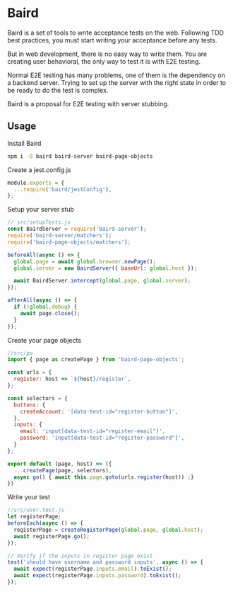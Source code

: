 # Baird

 Baird is a set of tools to write acceptance tests on the web. Following TDD best practices, you must start writing your acceptance before any tests. 

But in web development, there is no easy way to write them. You are creating user behavioral, the only way to test it is with E2E testing.

 Normal E2E testing has many problems, one of them is the dependency on a backend server. Trying to set up the server with the right state in order to be ready to do the test is complex.

Baird is a proposal for E2E testing with server stubbing.

## Usage

Install Baird

```bash
npm i -S baird baird-server baird-page-objects
```

Create a jest.config.js
```javascript
module.exports = {
  ...require('baird/jestConfig'),
};
```

Setup your server stub

```javascript
// src/setupTests.js
const BairdServer = require('baird-server');
require('baird-server/matchers');
require('baird-page-objects/matchers');

beforeAll(async () => {
  global.page = await global.browser.newPage();
  global.server = new BairdServer({ baseUrl: global.host });

  await BairdServer.intercept(global.page, global.server);
});

afterAll(async () => {
  if (!global.debug) {
    await page.close();
  }
});
```
Create your page objects

```javascript
//src/po
import { page as createPage } from 'baird-page-objects';

const urls = {
  register: host => `${host}/register`,
};

const selectors = {
  buttons: {
    createAccount: '[data-test-id="register-button"]',
  },
  inputs: {
    email: 'input[data-test-id="register-email"]',
    password: 'input[data-test-id="register-password"]',
  }
};

export default (page, host) => ({
  ...createPage(page, selectors),
  async go() { await this.page.goto(urls.register(host)) ;}
})
```

Write your test

```javascript
//src/user.test.js
let registerPage;
beforeEach(async () => {
  registerPage = createRegisterPage(global.page, global.host);
  await registerPage.go();
});

// Verify if the inputs in register page exist
test('should have username and password inputs', async () => {
  await expect(registerPage.inputs.email).toExist();
  await expect(registerPage.inputs.password).toExist();
});
```
